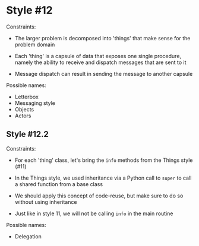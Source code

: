 Style #12
==============================

Constraints:

- The larger problem is decomposed into 'things' that make sense for
  the problem domain 

- Each 'thing' is a capsule of data that exposes one single procedure,
  namely the ability to receive and dispatch messages that are sent to
  it

- Message dispatch can result in sending the message to another capsule

Possible names:

- Letterbox
- Messaging style
- Objects
- Actors

## Style #12.2

Constraints:

- For each 'thing' class, let's bring the `info` methods from the Things style (#11)

- In the Things style, we used inheritance via a Python call to `super` to call a shared function from a base class

- We should apply this concept of code-reuse, but make sure to do so without using inheritance

- Just like in style 11, we will not be calling `info` in the main routine

Possible names:

- Delegation
